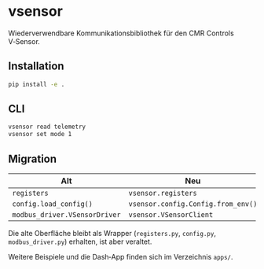 # vsensor

Wiederverwendbare Kommunikationsbibliothek für den CMR Controls V‑Sensor.

## Installation

```bash
pip install -e .
```

## CLI

```bash
vsensor read telemetry
vsensor set mode 1
```

## Migration

| Alt                              | Neu                               |
|---------------------------------|-----------------------------------|
| `registers`                     | `vsensor.registers`               |
| `config.load_config()`          | `vsensor.config.Config.from_env()`|
| `modbus_driver.VSensorDriver`   | `vsensor.VSensorClient`           |

Die alte Oberfläche bleibt als Wrapper (`registers.py`, `config.py`, `modbus_driver.py`) erhalten, ist aber veraltet.

Weitere Beispiele und die Dash‑App finden sich im Verzeichnis `apps/`.
